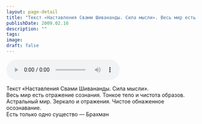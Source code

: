 ```yaml
---
layout: page-detail
title: "Текст «Наставления Свами Шивананды. Сила мысли». Весь мир есть отражение сознания"
publishDate: 2009.02.16
description: ""
tags:
image:
draft: false
---
```


<audio title="2009.02.16 - Текст «Наставления Свами Шивананды. Сила мысли». Весь мир есть отражение сознания.mp3" src="https://filer-api.advayta.org/v1.0/public/files/73890" controls=""></audio>

 Текст «Наставления Свами Шивананды. Сила мысли».  
 Весь мир есть отражение сознания. Тонкое тело и чистота образов.  
 Астральный мир. Зеркало и отражения. Чистое обнаженное осознавание.  
 Есть только одно существо — Брахман   

  
